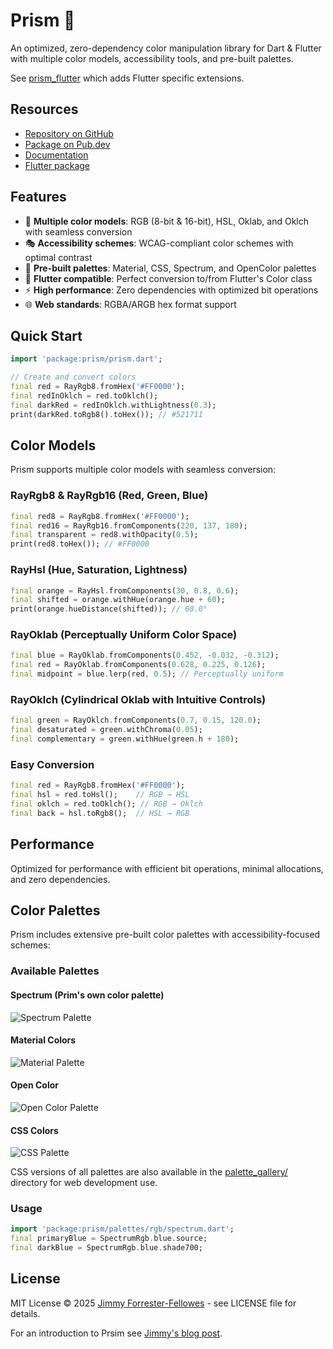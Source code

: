 # Prism 🌈

An optimized, zero-dependency color manipulation library for Dart & Flutter with multiple color models, accessibility tools, and pre-built palettes.

See [prism_flutter](https://pub.dev/packages/prism_flutter) which adds Flutter specific extensions.

## Resources

- [Repository on GitHub](https://github.com/jimmyff/prism/tree/main/packages/prism)
- [Package on Pub.dev](https://pub.dev/packages/prism)
- [Documentation](https://pub.dev/documentation/prism/latest/)
- [Flutter package](https://pub.dev/packages/prism_flutter)

## Features

- 🎨 **Multiple color models**: RGB (8-bit & 16-bit), HSL, Oklab, and Oklch with seamless conversion
- 🎭 **Accessibility schemes**: WCAG-compliant color schemes with optimal contrast
- 🎨 **Pre-built palettes**: Material, CSS, Spectrum, and OpenColor palettes
- 📱 **Flutter compatible**: Perfect conversion to/from Flutter's Color class
- ⚡ **High performance**: Zero dependencies with optimized bit operations
- 🌐 **Web standards**: RGBA/ARGB hex format support

## Quick Start

```dart
import 'package:prism/prism.dart';

// Create and convert colors
final red = RayRgb8.fromHex('#FF0000');
final redInOklch = red.toOklch();
final darkRed = redInOklch.withLightness(0.3);
print(darkRed.toRgb8().toHex()); // #521711

```

## Color Models

Prism supports multiple color models with seamless conversion:

### RayRgb8 & RayRgb16 (Red, Green, Blue)

```dart
final red8 = RayRgb8.fromHex('#FF0000');
final red16 = RayRgb16.fromComponents(220, 137, 180);
final transparent = red8.withOpacity(0.5);
print(red8.toHex()); // #FF0000
```

### RayHsl (Hue, Saturation, Lightness)

```dart
final orange = RayHsl.fromComponents(30, 0.8, 0.6);
final shifted = orange.withHue(orange.hue + 60);
print(orange.hueDistance(shifted)); // 60.0°
```

### RayOklab (Perceptually Uniform Color Space)

```dart
final blue = RayOklab.fromComponents(0.452, -0.032, -0.312);
final red = RayOklab.fromComponents(0.628, 0.225, 0.126);
final midpoint = blue.lerp(red, 0.5); // Perceptually uniform
```

### RayOklch (Cylindrical Oklab with Intuitive Controls)

```dart
final green = RayOklch.fromComponents(0.7, 0.15, 120.0);
final desaturated = green.withChroma(0.05);
final complementary = green.withHue(green.h + 180);
```

### Easy Conversion

```dart
final red = RayRgb8.fromHex('#FF0000');
final hsl = red.toHsl();    // RGB → HSL
final oklch = red.toOklch(); // RGB → Oklch
final back = hsl.toRgb8();  // HSL → RGB
```

## Performance

Optimized for performance with efficient bit operations, minimal allocations, and zero dependencies.

## Color Palettes

Prism includes extensive pre-built color palettes with accessibility-focused schemes:

### Available Palettes

#### Spectrum (Prim's own color palette)

![Spectrum Palette](https://raw.githubusercontent.com/jimmyff/prism/refs/heads/main/palette_gallery/Spectrum.png)

#### Material Colors

![Material Palette](https://raw.githubusercontent.com/jimmyff/prism/refs/heads/main/palette_gallery/Material.png)

#### Open Color

![Open Color Palette](https://raw.githubusercontent.com/jimmyff/prism/refs/heads/main/palette_gallery/OpenColor.png)

#### CSS Colors  

![CSS Palette](https://raw.githubusercontent.com/jimmyff/prism/refs/heads/main/palette_gallery/Css.png)

CSS versions of all palettes are also available in the [palette_gallery/](https://github.com/jimmyff/prism/tree/main/palette_gallery/) directory for web development use.

### Usage

```dart
import 'package:prism/palettes/rgb/spectrum.dart';
final primaryBlue = SpectrumRgb.blue.source;
final darkBlue = SpectrumRgb.blue.shade700;
```

## License

MIT License © 2025 [Jimmy Forrester-Fellowes](https://github.com/jimmyff) - see LICENSE file for details.

For an introduction to Prsim see [Jimmy's blog post](https://www.jimmyff.co.uk/blog/prism-dart-flutter-color-package/).
